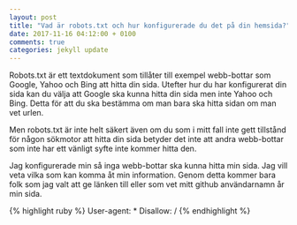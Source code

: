 ```yaml
---
layout: post
title: "Vad är robots.txt och hur konfigurerade du det på din hemsida?"
date: 2017-11-16 04:12:00 + 0100
comments: true
categories: jekyll update
---
```


Robots.txt är ett textdokument som tillåter till exempel webb-bottar som Google, Yahoo och Bing att hitta din sida. Utefter hur du har konfigurerat din sida kan du välja att Google ska kunna hitta din sida men inte Yahoo och Bing. Detta för att du ska bestämma om man bara ska hitta sidan om man vet urlen.

Men robots.txt är inte helt säkert även om du som i mitt fall inte gett tillstånd för någon sökmotor att hitta din sida betyder det inte att andra webb-bottar som inte har ett vänligt syfte inte kommer hitta den.

Jag konfigurerade min så inga webb-bottar ska kunna hitta min sida. Jag vill veta vilka som kan komma åt min information. Genom detta kommer bara folk som jag valt att ge länken till eller som vet mitt github användarnamn år min sida.

{% highlight ruby %}
User-agent: *
Disallow: /
{% endhighlight %}
